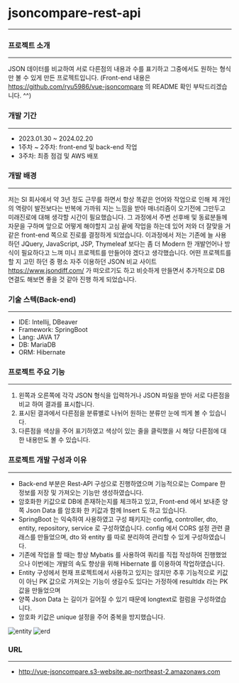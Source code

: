 # jsoncompare-rest-api
---

### 프로젝트 소개
---
JSON 데이터를 비교하여 서로 다른점의 내용과 수를 표기하고 그중에서도 원하는 형식만 볼 수 있게 만든 프로젝트입니다.
(Front-end 내용은 <https://github.com/ryu5986/vue-jsoncompare> 의 README 확인 부탁드리겠습니다. ^^)

### 개발 기간
---
* 2023.01.30 ~ 2024.02.20
* 1주차 ~ 2주차: front-end 및 back-end 작업
* 3주차: 최종 점검 및 AWS 배포

### 개발 배경
---
저는 SI 회사에서 약 3년 정도 근무를 하면서 항상 똑같은 언어와 작업으로 인해 제 개인의 역량이
발전보다는 반복에 가까워 지는 느낌을 받아 매너리즘이 오기전에 그만두고 미래진로에 대해 생각할 시간이 필요했습니다.
그 과정에서 주변 선후배 및 동료분들께 자문을 구하며 앞으로 어떻게 해야할지 고심 끝에 작업을 하는데 있어 저와 더 잘맞을 거 같은
front-end 쪽으로 진로를 결정하게 되었습니다.
이과정에서 저는 기존에 늘 사용하던 JQuery, JavaScript, JSP, Thymeleaf 보다는 좀 더 Modern 한 개발언어나 방식이 필요하다고 느껴 미니 프로젝트를 만들어야 겠다고 생각했습니다.
어떤 프로젝트를 할 지 고민 하던 중 평소 자주 이용하던 JSON 비교 사이트 <https://www.jsondiff.com/> 가 떠오르기도 하고 비슷하게 만들면서 추가적으로 DB 연결도 해보면 좋을 것 같아 진행 하게 되었습니다.

### 기술 스텍(Back-end)
---
* IDE: Intellij, DBeaver
* Framework: SpringBoot
* Lang: JAVA 17
* DB: MariaDB
* ORM: Hibernate

### 프로젝트 주요 기능
---
1. 왼쪽과 오른쪽에 각각 JSON 형식을 입력하거나 JSON 파일을 받아 서로 다른점을 비교 하여 결과를 표시합니다.
2. 표시된 결과에서 다른점을 분류별로 나뉘어 원하는 분류만 눈에 띄게 볼 수 있습니다.
3. 다른점을 색상을 주어 표기하였고 색상이 있는 줄을 클릭했을 시 해당 다른점에 대한 내용만도 볼 수 있습니다.

### 프로젝트 개발 구성과 이유
---
- Back-end 부분은 Rest-API 구성으로 진행하였으며 기능적으로는 Compare 한 정보를 저장 및 가져오는 기능만 생성하였습니다.
- 암호화한 키값으로 DB에 존재하는지를 체크하고 있고, Front-end 에서 보내준 양쪽 Json Data 를 암호화 한 키값과 함께 Insert 도 하고 있습니다.
- SpringBoot 는 익숙하여 사용하였고 구성 패키지는 config, controller, dto, entity, repository, service 로 구성하였습니다. config 에서 CORS 설정 관련 클래스를 만들었으며, dto 와 entity 를 따로 분리하여 관리할 수 있게 구성하였습니다.
- 기존에 작업을 할 때는 항상 Mybatis 를 사용하여 쿼리를 직접 작성하여 진행했었으나 이번에는 개발의 속도 향상을 위해 Hibernate 를 이용하여 작업하였습니다.
- Entity 구성에서 현재 프로젝트에서 사용하고 있지는 않지만 추후 기능적으로 키값이 아닌 PK 값으로 가져오는 기능이 생길수도 있다는 가정하에 resultIdx 라는 PK 값을 만들었으며
- 양쪽 Json Data 는 길이가 길어질 수 있기 때문에 longtext로 컬럼을 구성하였습니다.
- 암호화 키값은 unique 설정을 주어 중복을 방지했습니다.



![entity](https://github.com/ryu5986/jsoncompare-rest-api/assets/66866506/a9201162-ff6a-40cb-b359-1dfeec5e30f0)
![erd](https://github.com/ryu5986/jsoncompare-rest-api/assets/66866506/c899ec01-3550-4ffc-8707-c1ece8712588)

### URL
---
- <http://vue-jsoncompare.s3-website.ap-northeast-2.amazonaws.com>

  

